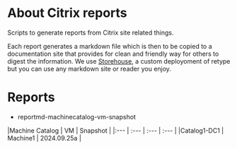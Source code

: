 # About Citrix reports

Scripts to generate reports from Citrix site related things.

Each report generates a markdown file which is then to be copied to a documentation site that provides for clean and friendly way for others to digest the information. We use [Storehouse](https://github.com/virtualizebrief/collection/tree/main/retype), a custom deployoment of retype but you can use any markdown site or reader you enjoy.

# Reports

- reportmd-machinecatalog-vm-snapshot

|Machine Catalog | VM | Snapshot |
|:--- | :--- | :--- | :--- |
|Catalog1-DC1 | Machine1 | 2024.09.25a |
